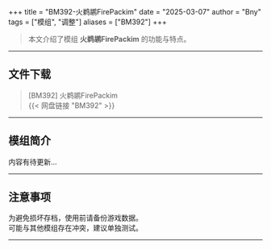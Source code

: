 +++
title = "BM392-火鹈鹕FirePackim"
date = "2025-03-07"
author = "Bny"
tags = ["模组", "调整"]
aliases = ["BM392"]
+++

> 本文介绍了模组 **火鹈鹕FirePackim** 的功能与特点。

---

## 文件下载

> [BM392] 火鹈鹕FirePackim  
{{< 网盘链接 "BM392" >}}  

---

## 模组简介

>  
内容有待更新...  

---

## 注意事项

>  
为避免损坏存档，使用前请备份游戏数据。  
可能与其他模组存在冲突，建议单独测试。  

---

